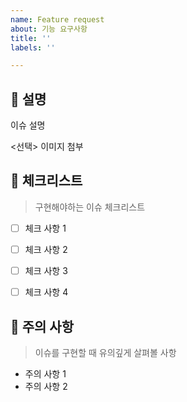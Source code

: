 ```yaml
---
name: Feature request
about: 기능 요구사항
title: ''
labels: ''

---
```


## 💁 설명

이슈 설명

<선택> 이미지 첨부



## 📑 체크리스트

> 구현해야하는 이슈 체크리스트

- [ ] 체크 사항 1
- [ ] 체크 사항 2
- [ ] 체크 사항 3
- [ ] 체크 사항 4



## 🚧 주의 사항

> 이슈를 구현할 때 유의깊게 살펴볼 사항

- 주의 사항 1
- 주의 사항 2